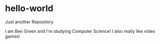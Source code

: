 # hello-world
Just another Repository

I am Ben Green and I'm studying Computer Science!
I also really like video games!
